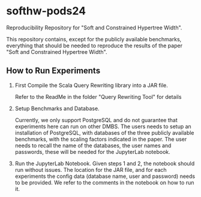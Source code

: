 # softhw-pods24
Reproducibility Repository for "Soft and Constrained Hypertree Width". 

This repository contains, except for the publicly available benchmarks, everything that should be needed to reproduce the results of the paper "Soft and Constrained Hypertree Width".


## How to Run Experiments 

1) First Compile the Scala Query Rewriting library into a JAR file.

   Refer to the ReadMe in the folder "Query Rewriting Tool" for details

2) Setup Benchmarks and Database.

   Currently, we only support PostgreSQL and do not guarantee that experiments here can run on other DMBS. The users needs to setup an installation of PostgreSQL, with databases of the three publicly available benchmarks, with the scaling factors indicated in the paper. The user needs to recall the name of the databases, the user names and passwords, these will be needed for the JupyterLab notebook.

3) Run the JupyterLab Notebook.
   Given steps 1 and 2, the notebook should run without issues. The location for the JAR file, and for each experiments the config data (database name, user and password) needs to be provided. We refer to the comments in the notebook on how to run it.
